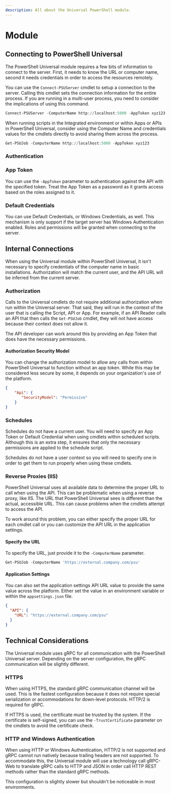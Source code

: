 ```yaml
---
description: All about the Universal PowerShell module.
---
```


# Module

## Connecting to PowerShell Universal

The PowerShell Universal module requires a few bits of information to connect to the server. First, it needs to know the URL or computer name, second it needs credentials in order to access the resources remotely.&#x20;

You can use the `Connect-PSUServer` cmdlet to setup a connection to the server. Calling this cmdlet sets the connection information for the entire process. If you are running in a multi-user process, you need to consider the implications of using this command.&#x20;

```powershell
Connect-PSUServer -ComputerName http://localhost:5000 -AppToken xyz123
```

When running scripts in the Integrated environment or within Apps or APIs in PowerShell Universal, consider using the Computer Name and credentials values for the cmdlets directly to avoid sharing them across the process.

```powershell
Get-PSUJob -ComputerName http://localhost:5000 -AppToken xyz123
```

### Authentication

### App Token

You can use the `-AppToken` parameter to authentication against the API with the specified token.  Treat the App Token as a password as it grants access based on the roles assigned to it.&#x20;

### Default Credentials&#x20;

You can use Default Credentials, or Windows Credentials, as well. This mechanism is only support if the target server has Windows Authentication enabled. Roles and permissions will be granted when connecting to the server.&#x20;

## Internal Connections

When using the Universal module within PowerShell Universal, it isn't necessary to specify credentials of the computer name in basic installations. Authorization will match the current user, and the API URL will be inferred from the current server.&#x20;

### Authorization

Calls to the Universal cmdlets do not require additional authorization when run within the Universal server. That said, they will run in the context of the user that is calling the Script, API or App. For example, if an API Reader calls an API that then calls the `Get-PSUJob` cmdlet, they will not have access because their context does not allow it.&#x20;

The API developer can work around this by providing an App Token that does have the necessary permissions.&#x20;

#### Authorization Security Model&#x20;

You can change the authorization model to allow any calls from within PowerShell Universal to function without an app token. While this may be considered less secure by some, it depends on your organization's use of the platform.&#x20;

```json
{
    "Api": {
       "SecurityModel": "Permissive"
    }
}
```

### Schedules

Schedules do not have a current user. You will need to specify an App Token or Default Credential when using cmdlets within scheduled scripts. Although this is an extra step, it ensures that only the necessary permissions are applied to the schedule script.&#x20;

Schedules do not have a user context so you will need to specify one in order to get them to run properly when using these cmdlets.&#x20;

### Reverse Proxies (IIS)

PowerShell Universal uses all available data to determine the proper URL to call when using the API. This can be problematic when using a reverse proxy, like IIS. The URL that PowerShell Universal sees is different than the actual, accessible URL. This can cause problems when the cmdlets attempt to access the API.&#x20;

To work around this problem, you can either specify the proper URL for each cmdlet call or you can customize the API URL in the application settings.&#x20;

#### Specify the URL

To specify the URL, just provide it to the `-ComputerName` parameter.&#x20;

```powershell
Get-PSUJob -ComputerName 'https://external.company.com/psu'
```

#### Application Settings

You can also set the application settings API URL value to provide the same value across the platform. Either set the value in an environment variable or within the `appsettings.json` file.&#x20;

```json
{
  "API": {
    "URL": "https://external.company.com/psu"
  }
}
```

## Technical Considerations

The Universal module uses gRPC for all communication with the PowerShell Universal server. Depending on the server configuration, the gRPC communication will be slightly different.&#x20;

### HTTPS

When using HTTPS, the standard gRPC communication channel will be used. This is the fastest configuration because it does not require special serialization or accommodations for down-level protocols. HTTP/2 is required for gRPC.&#x20;

If HTTPS is used, the certificate must be trusted by the system. If the certificate is self-signed, you can use the `-TrustCertificate` parameter on the cmdlets to avoid the certificate check.&#x20;

### HTTP and Windows Authentication

When using HTTP or Windows Authentication, HTTP/2 is not supported and gRPC cannot run natively because trailing headers are not supported. To accommodate this, the Universal module will use a technology call gRPC-Web to translate gRPC calls to HTTP and JSON in order call HTTP REST methods rather than the standard gRPC methods. &#x20;

This configuration is slightly slower but shouldn't be noticeable in most environments.&#x20;
